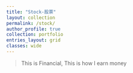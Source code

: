 ```yaml
---
title: "Stock-股票"
layout: collection
permalink: /stock/
author_profile: true
collection: portfolio
entries_layout: grid
classes: wide
---
```


>This is Financial, 
>This is how I earn money
<!--stackedit_data:
eyJoaXN0b3J5IjpbLTE4MTc4NTM1MzBdfQ==
-->